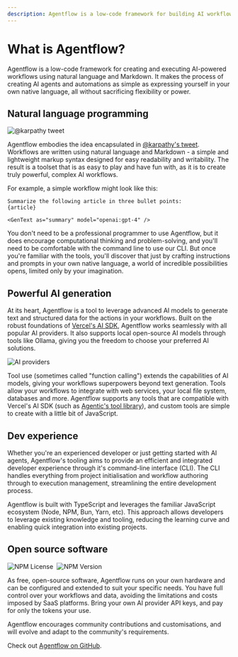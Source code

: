 ```yaml
---
description: Agentflow is a low-code framework for building AI workflows using natural language and Markdown. Create and execute AI agents without complex programming.
---
```


# What is Agentflow?

Agentflow is a low-code framework for creating and executing AI-powered workflows using natural language and Markdown. It makes the process of creating AI agents and automations as simple as expressing yourself in your own native language, all without sacrificing flexibility or power.

## Natural language programming

![@karpathy tweet](/images/karpathy-tweet.webp)

Agentflow embodies the idea encapsulated in [@karpathy's tweet](https://x.com/karpathy/status/1617979122625712128). Workflows are written using natural language and Markdown - a simple and lightweight markup syntax designed for easy readability and writability. The result is a toolset that is as easy to play and have fun with, as it is to create truly powerful, complex AI workflows.

For example, a simple workflow might look like this:

```mdx
Summarize the following article in three bullet points:
{article}

<GenText as="summary" model="openai:gpt-4" />
```

You don't need to be a professional programmer to use Agentflow, but it does encourage computational thinking and problem-solving, and you'll need to be comfortable with the command line to use our CLI. But once you're familiar with the tools, you'll discover that just by crafting instructions and prompts in your own native language, a world of incredible possibilities opens, limited only by your imagination.

## Powerful AI generation

At its heart, Agentflow is a tool to leverage advanced AI models to generate text and structured data for the actions in your workflows. Built on the robust foundations of [Vercel's AI SDK](https://sdk.vercel.ai/docs/introduction), Agentflow works seamlessly with all popular AI providers. It also supports local open-source AI models through tools like Ollama, giving you the freedom to choose your preferred AI solutions.

![AI providers](/images/agentflow-providers.webp)

Tool use (sometimes called "function calling") extends the capabilities of AI models, giving your workflows superpowers beyond text generation. Tools allow your workflows to integrate with web services, your local file system, databases and more. Agentflow supports any tools that are compatible with Vercel's AI SDK (such as [Agentic's tool library](https://agentic.so/intro)), and custom tools are simple to create with a little bit of JavaScript.

## Dev experience

Whether you're an experienced developer or just getting started with AI agents, Agentflow's tooling aims to provide an efficient and integrated developer experience through it's command-line interface (CLI). The CLI handles everything from project initialisation and workflow authoring through to execution management, streamlining the entire development process.

Agentflow is built with TypeScript and leverages the familiar JavaScript ecosystem (Node, NPM, Bun, Yarn, etc). This approach allows developers to leverage existing knowledge and tooling, reducing the learning curve and enabling quick integration into existing projects.

## Open source software

<div style="display: flex; gap: 0.5rem;">
  <img alt="NPM License" src="https://img.shields.io/npm/l/%40agentflow%2Fcore?style=flat-square">
  <img alt="NPM Version" src="https://img.shields.io/npm/v/%40agentflow%2Fcore?style=flat-square">
</div>


As free, open-source software, Agentflow runs on your own hardware and can be configured and extended to suit your specific needs. You have full control over your workflows and data, avoiding the limitations and costs imposed by SaaS platforms. Bring your own AI provider API keys, and pay for only the tokens your use.

Agentflow encourages community contributions and customisations, and will evolve and adapt to the community's requirements.

Check out [Agentflow on GitHub](https://github.com/lebrunel/agentflow).
